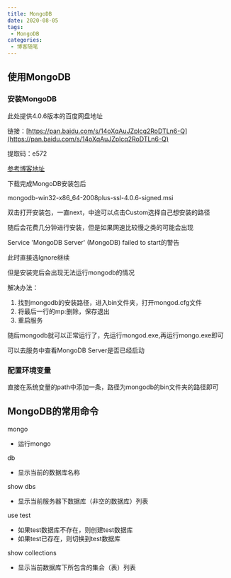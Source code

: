 ```yaml
---
title: MongoDB
date: 2020-08-05
tags:
 - MongoDB
categories:
 - 博客随笔
---
```


## 使用MongoDB
### 安装MongoDB
此处提供4.0.6版本的百度网盘地址

链接：[https://pan.baidu.com/s/14oXqAuJZplcq2RoDTLn6-Q](https://pan.baidu.com/s/14oXqAuJZplcq2RoDTLn6-Q)

提取码：e572

[参考博客地址](https://blog.csdn.net/fengtingYan/article/details/88371232)

下载完成MongoDB安装包后

mongodb-win32-x86_64-2008plus-ssl-4.0.6-signed.msi

双击打开安装包，一直next，中途可以点击Custom选择自己想安装的路径

随后会花费几分钟进行安装，但是如果网速比较慢之类的可能会出现

Service 'MongoDB Server' (MongoDB) failed to start的警告

此时直接选Ignore继续

但是安装完后会出现无法运行mongodb的情况

解决办法：
1. 找到mongodb的安装路径，进入bin文件夹，打开mongod.cfg文件
2. 将最后一行的mp:删除，保存退出
3. 重启服务

随后mongodb就可以正常运行了，先运行mongod.exe,再运行mongo.exe即可

可以去服务中查看MongoDB Server是否已经启动

### 配置环境变量
直接在系统变量的path中添加一条，路径为mongodb的bin文件夹的路径即可

## MongoDB的常用命令
mongo
* 运行mongo

db
* 显示当前的数据库名称

show dbs	
* 显示当前服务器下数据库（非空的数据库）列表

use test	
* 如果test数据库不存在，则创建test数据库
* 如果test已存在，则切换到test数据库

show collections	
* 显示当前数据库下所包含的集合（表）列表